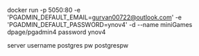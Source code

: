 docker run -p 5050:80 -e 'PGADMIN_DEFAULT_EMAIL=gurvan00722@outlook.com' -e 'PGADMIN_DEFAULT_PASSWORD=ynov4' -d --name miniGames dpage/pgadmin4
password ynov4

server username postgres
pw postgrespw